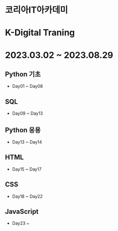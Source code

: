 # 코리아IT아카데미

# K-Digital Traning

# 2023.03.02 ~ 2023.08.29

## Python 기초

- Day01 ~ Day08

## SQL

- Day09 ~ Day13

## Python 응용

- Day13 ~ Day14

## HTML

- Day15 ~ Day17

## CSS

- Day18 ~ Day22

## JavaScript

- Day23 ~
